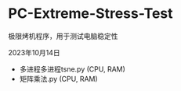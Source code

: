 # PC-Extreme-Stress-Test

极限烤机程序，用于测试电脑稳定性

2023年10月14日
- 多进程多进程tsne.py (CPU, RAM)
- 矩阵乘法.py (CPU, RAM)
